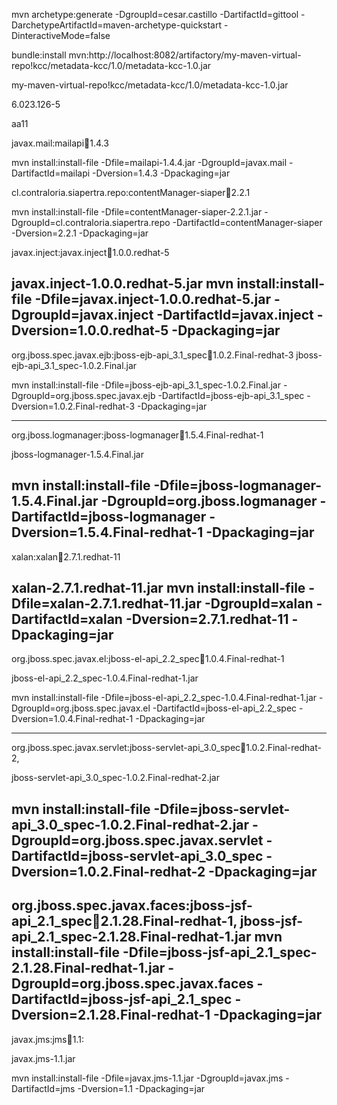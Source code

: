 mvn archetype:generate -DgroupId=cesar.castillo -DartifactId=gittool -DarchetypeArtifactId=maven-archetype-quickstart -DinteractiveMode=false

bundle:install mvn:http://localhost:8082/artifactory/my-maven-virtual-repo!kcc/metadata-kcc/1.0/metadata-kcc-1.0.jar

my-maven-virtual-repo!kcc/metadata-kcc/1.0/metadata-kcc-1.0.jar



6.023.126-5

aa11


 javax.mail:mailapi:jar:1.4.3
 
 mvn install:install-file -Dfile=mailapi-1.4.4.jar -DgroupId=javax.mail -DartifactId=mailapi -Dversion=1.4.3 -Dpackaging=jar
 
 cl.contraloria.siapertra.repo:contentManager-siaper:jar:2.2.1
 
 mvn install:install-file -Dfile=contentManager-siaper-2.2.1.jar -DgroupId=cl.contraloria.siapertra.repo -DartifactId=contentManager-siaper -Dversion=2.2.1 -Dpackaging=jar
 
 javax.inject:javax.inject:jar:1.0.0.redhat-5
 
 javax.inject-1.0.0.redhat-5.jar
 mvn install:install-file -Dfile=javax.inject-1.0.0.redhat-5.jar -DgroupId=javax.inject -DartifactId=javax.inject -Dversion=1.0.0.redhat-5 -Dpackaging=jar
 ----
 
 org.jboss.spec.javax.ejb:jboss-ejb-api_3.1_spec:jar:1.0.2.Final-redhat-3
 jboss-ejb-api_3.1_spec-1.0.2.Final.jar
 
 mvn install:install-file -Dfile=jboss-ejb-api_3.1_spec-1.0.2.Final.jar -DgroupId=org.jboss.spec.javax.ejb -DartifactId=jboss-ejb-api_3.1_spec -Dversion=1.0.2.Final-redhat-3 -Dpackaging=jar
 
 ----------
 
 org.jboss.logmanager:jboss-logmanager:jar:1.5.4.Final-redhat-1
 
 jboss-logmanager-1.5.4.Final.jar
 
 mvn install:install-file -Dfile=jboss-logmanager-1.5.4.Final.jar -DgroupId=org.jboss.logmanager -DartifactId=jboss-logmanager -Dversion=1.5.4.Final-redhat-1 -Dpackaging=jar
 ---------
 
 xalan:xalan:jar:2.7.1.redhat-11
 
 xalan-2.7.1.redhat-11.jar
 mvn install:install-file -Dfile=xalan-2.7.1.redhat-11.jar -DgroupId=xalan -DartifactId=xalan -Dversion=2.7.1.redhat-11 -Dpackaging=jar
 -------------------------
 org.jboss.spec.javax.el:jboss-el-api_2.2_spec:jar:1.0.4.Final-redhat-1
 
 jboss-el-api_2.2_spec-1.0.4.Final-redhat-1.jar
 
 mvn install:install-file -Dfile=jboss-el-api_2.2_spec-1.0.4.Final-redhat-1.jar -DgroupId=org.jboss.spec.javax.el -DartifactId=jboss-el-api_2.2_spec -Dversion=1.0.4.Final-redhat-1 -Dpackaging=jar
 
 ------------
 
  org.jboss.spec.javax.servlet:jboss-servlet-api_3.0_spec:jar:1.0.2.Final-redhat-2, 
  
  jboss-servlet-api_3.0_spec-1.0.2.Final-redhat-2.jar
  
  mvn install:install-file -Dfile=jboss-servlet-api_3.0_spec-1.0.2.Final-redhat-2.jar -DgroupId=org.jboss.spec.javax.servlet -DartifactId=jboss-servlet-api_3.0_spec -Dversion=1.0.2.Final-redhat-2 -Dpackaging=jar
  -------------------------------------------------
  org.jboss.spec.javax.faces:jboss-jsf-api_2.1_spec:jar:2.1.28.Final-redhat-1, 
  jboss-jsf-api_2.1_spec-2.1.28.Final-redhat-1.jar
  mvn install:install-file -Dfile=jboss-jsf-api_2.1_spec-2.1.28.Final-redhat-1.jar -DgroupId=org.jboss.spec.javax.faces -DartifactId=jboss-jsf-api_2.1_spec -Dversion=2.1.28.Final-redhat-1 -Dpackaging=jar
  ----------------------
  
  javax.jms:jms:jar:1.1: 
  
  javax.jms-1.1.jar
  
  mvn install:install-file -Dfile=javax.jms-1.1.jar -DgroupId=javax.jms -DartifactId=jms -Dversion=1.1 -Dpackaging=jar